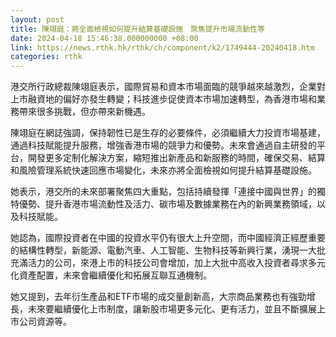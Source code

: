 ```yaml
---
layout: post
title: 陳翊庭：將全面檢視如何提升結算基礎設施　聚焦提升市場流動性等
date: 2024-04-18 15:46:38.000000000 +08:00
link: https://news.rthk.hk/rthk/ch/component/k2/1749444-20240418.htm
categories: rthk
---
```


港交所行政總裁陳翊庭表示，國際貿易和資本市場面臨的競爭越來越激烈，企業對上市融資地的偏好亦發生轉變；科技進步促使資本市場加速轉型，為香港市場和業務帶來很多挑戰，但亦帶來新機遇。

陳翊庭在網誌強調，保持韌性已是生存的必要條件，必須繼續大力投資市場基建，通過科技賦能提升服務，增強香港市場的競爭力和優勢。未來會通過自主研發的平台，開發更多定制化解決方案，縮短推出新產品和新服務的時間，確保交易、結算和風險管理系統快速回應市場變化，未來亦將全面檢視如何提升結算基礎設施。

她表示，港交所的未來部署聚焦四大重點，包括持續發揮「連接中國與世界」的獨特優勢、提升香港市場流動性及活力、碳市場及數據業務在內的新興業務領域，以及科技賦能。

她認為，國際投資者在中國的投資水平仍有很大上升空間，而中國經濟正經歷重要的結構性轉型，新能源、電動汽車、人工智能、生物科技等新興行業，湧現一大批充滿活力的公司，來港上市的科技公司會增加，加上大批中高收入投資者尋求多元化資產配置，未來會繼續優化和拓展互聯互通機制。

她又提到，去年衍生產品和ETF市場的成交量創新高，大宗商品業務也有強勁增長，未來要繼續優化上市制度，讓新股市場更多元化、更有活力，並且不斷擴展上市公司資源等。
